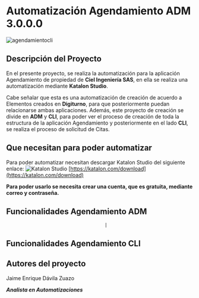 # **Automatización Agendamiento ADM 3.0.0.0**
![agendamientocli](agendamiento3000.png)

## Descripción del Proyecto

En el presente proyecto, se realiza la automatización para la aplicación Agendamiento de propiedad de **Ciel Ingeniería SAS**, en ella se realiza una automatización mediante **Katalon Studio**.

Cabe señalar que esta es una automatización de creación de acuerdo a Elementos creados en **Digiturno**, para que posteriormente puedan relacionarse ambas aplicaciones. Además, este proyecto de creación se divide en **ADM** y **CLI**, para poder ver el proceso de creación de toda la estructura de la aplicación Agendamiento y posteriormente en el lado **CLI**, se realiza el proceso de solicitud de Citas.

## Que necesitan para poder automatizar

Para poder automatizar necesitan descargar Katalon Studio del siguiente enlace:
![Katalon Studio](file:///D:/RECURSOS/IMAGENES/PNG/varios/katalon-logo.png)
[https://katalon.com/download](https://katalon.com/download)

**Para poder usarlo se necesita crear una cuenta, que es gratuita, mediante correo y contraseña.**


## Funcionalidades Agendamiento ADM

                                         |

## Funcionalidades Agendamiento CLI









## Autores del proyecto

Jaime Enrique Dávila Zuazo

***Analista en Automatizaciones***